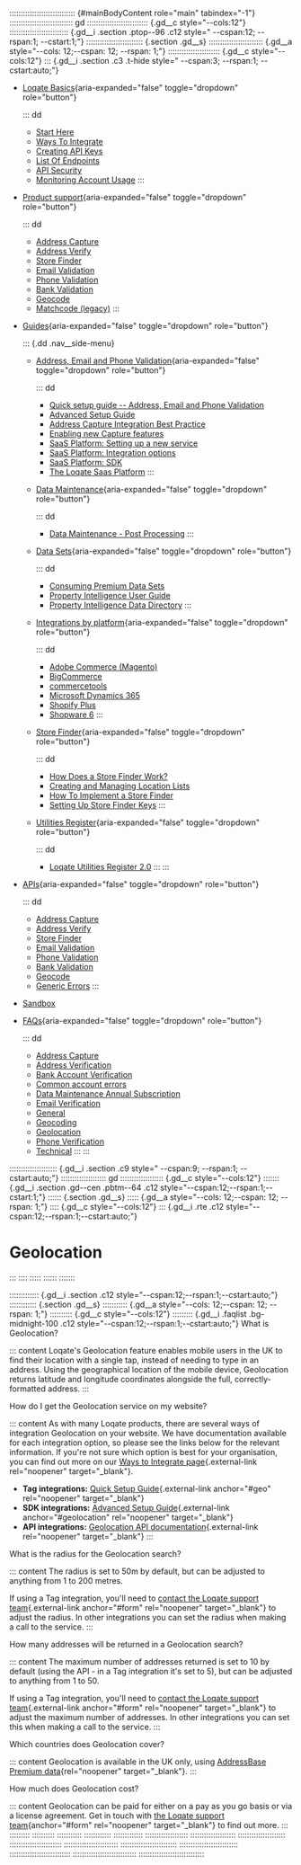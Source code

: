 ::::::::::::::::::::::::::::: {#mainBodyContent role="main" tabindex="-1"}
:::::::::::::::::::::::::::: gd
::::::::::::::::::::::::::: {.gd__c style="--cols:12"}
:::::::::::::::::::::::::: {.gd__i .section .ptop--96 .c12 style=" --cspan:12; --rspan:1; --cstart:1;"}
::::::::::::::::::::::::: {.section .gd__s}
:::::::::::::::::::::::: {.gd__a style="--cols: 12;--cspan: 12; --rspan: 1;"}
::::::::::::::::::::::: {.gd__c style="--cols:12"}
::: {.gd__i .section .c3 .t-hide style=" --cspan:3; --rspan:1; --cstart:auto;"}
- [Loqate Basics](#){aria-expanded="false" toggle="dropdown"
  role="button"}

  ::: dd
  - [Start Here](/developers/getting-started/)
  - [Ways To Integrate](/developers/getting-started/ways-to-integrate/)
  - [Creating API Keys](/developers/getting-started/creating-api-keys/)
  - [List Of Endpoints](/developers/getting-started/list-of-endpoints/)
  - [API Security](/developers/getting-started/api-security/)
  - [Monitoring Account
    Usage](/developers/getting-started/monitoring-account-usage/)
  :::
- [Product support](#){aria-expanded="false" toggle="dropdown"
  role="button"}

  ::: dd
  - [Address Capture](/developers/address-capture/)
  - [Address Verify](/developers/address-verify/)
  - [Store Finder](/developers/store-finder/)
  - [Email Validation](/developers/email-validation/)
  - [Phone Validation](/developers/phone-verification/)
  - [Bank Validation](/developers/bank-verification/)
  - [Geocode](/developers/geocode/)
  - [Matchcode (legacy)](/developers/matchcode/)
  :::
- [Guides](#){aria-expanded="false" toggle="dropdown" role="button"}

  ::: {.dd .nav__side-menu}
  - [Address, Email and Phone Validation](#){aria-expanded="false"
    toggle="dropdown" role="button"}

    ::: dd
    - [Quick setup guide -- Address, Email and Phone
      Validation](/developers/guides/quick/)
    - [Advanced Setup Guide](/developers/guides/advanced-setup-guide/)
    - [Address Capture Integration Best
      Practice](/developers/guides/address-capture-integration-best-practice/)
    - [Enabling new Capture
      features](/developers/guides/enabling-new-capture-features/)
    - [SaaS Platform: Setting up a new
      service](/developers/guides/saas-platform-setting-up/)
    - [SaaS Platform: Integration
      options](/developers/guides/saas-platform-integration-options/)
    - [SaaS Platform: SDK](/developers/guides/saas-platform-sdk/)
    - [The Loqate Saas
      Platform](/developers/guides/the-loqate-saas-platform/)
    :::
  - [Data Maintenance](#){aria-expanded="false" toggle="dropdown"
    role="button"}

    ::: dd
    - [Data Maintenance - Post
      Processing](/developers/guides/data-maintenance-post-processing/)
    :::
  - [Data Sets](#){aria-expanded="false" toggle="dropdown"
    role="button"}

    ::: dd
    - [Consuming Premium Data
      Sets](/developers/guides/consuming-premium-data-sets/)
    - [Property Intelligence User
      Guide](/developers/guides/property-intelligence-user-guide/)
    - [Property Intelligence Data
      Directory](/developers/guides/property-intelligence-data-directory/)
    :::
  - [Integrations by platform](#){aria-expanded="false"
    toggle="dropdown" role="button"}

    ::: dd
    - [Adobe Commerce
      (Magento)](/developers/guides/adobe-commerce-magento-integration-guide/)
    - [BigCommerce](/developers/guides/bigcommerce/)
    - [commercetools](/developers/guides/commercetools-integration/)
    - [Microsoft Dynamics
      365](/developers/guides/loqate-for-microsoft-dynamics-365/)
    - [Shopify
      Plus](/developers/guides/the-loqate-shopify-integration-guide/)
    - [Shopware
      6](/developers/guides/loqate-plugin-for-shopware-6-configuration-guide/)
    :::
  - [Store Finder](#){aria-expanded="false" toggle="dropdown"
    role="button"}

    ::: dd
    - [How Does a Store Finder
      Work?](/developers/guides/how-does-a-store-finder-work/)
    - [Creating and Managing Location
      Lists](/developers/guides/creating-and-managing-location-lists/)
    - [How To Implement a Store
      Finder](/developers/guides/how-to-implement-a-store-finder/)
    - [Setting Up Store Finder
      Keys](/developers/guides/setting-up-store-finder-keys/)
    :::
  - [Utilities Register](#){aria-expanded="false" toggle="dropdown"
    role="button"}

    ::: dd
    - [Loqate Utilities Register
      2.0](/developers/guides/loqate-utilities-register/)
    :::
  :::
- [APIs](/developers/api/){aria-expanded="false" toggle="dropdown"
  role="button"}

  ::: dd
  - [Address Capture](/developers/api/capture/)
  - [Address Verify](/developers/api/cleanseplus/)
  - [Store Finder](/developers/apis/location-services/)
  - [Email Validation](/developers/api/emailvalidation/)
  - [Phone Validation](/developers/api/phonenumbervalidation/)
  - [Bank Validation](/developers/api/bankaccountvalidation/)
  - [Geocode](/developers/api/distancesanddirections/)
  - [Generic Errors](/developers/api/generic-errors/)
  :::
- [Sandbox](/developers/sandbox/)
- [FAQs](#){aria-expanded="false" toggle="dropdown" role="button"}

  ::: dd
  - [Address Capture](/developers/faqs/Address-Capture)
  - [Address Verification](/developers/faqs/Address-Verification)
  - [Bank Account
    Verification](/developers/faqs/Bank-Account-Verification)
  - [Common account errors](/developers/faqs/Common-account-errors)
  - [Data Maintenance Annual
    Subscription](/developers/faqs/Data-Maintenance-Annual-Subscription)
  - [Email Verification](/developers/faqs/Email-Verification)
  - [General](/developers/faqs/General)
  - [Geocoding](/developers/faqs/Geocoding)
  - [Geolocation](/developers/faqs/Geolocation)
  - [Phone Verification](/developers/faqs/Phone-Verification)
  - [Technical](/developers/faqs/Technical)
  :::
:::

::::::::::::::::::::: {.gd__i .section .c9 style=" --cspan:9; --rspan:1; --cstart:auto;"}
:::::::::::::::::::: gd
::::::::::::::::::: {.gd__c style="--cols:12"}
::::::: {.gd__i .section .gd--cen .pbtm--64 .c12 style="--cspan:12;--rspan:1;--cstart:1;"}
:::::: {.section .gd__s}
::::: {.gd__a style="--cols: 12;--cspan: 12; --rspan: 1;"}
:::: {.gd__c style="--cols:12"}
::: {.gd__i .rte .c12 style="--cspan:12;--rspan:1;--cstart:auto;"}
# Geolocation
:::
::::
:::::
::::::
:::::::

::::::::::::: {.gd__i .section .c12 style="--cspan:12;--rspan:1;--cstart:auto;"}
:::::::::::: {.section .gd__s}
::::::::::: {.gd__a style="--cols: 12;--cspan: 12; --rspan: 1;"}
:::::::::: {.gd__c style="--cols:12"}
::::::::: {.gd__i .faqlist .bg-midnight-100 .c12 style="--cspan:12;--rspan:1;--cstart:auto;"}
What is Geolocation?

::: content
Loqate\'s Geolocation feature enables mobile users in the UK to find
their location with a single tap, instead of needing to type in an
address. Using the geographical location of the mobile device,
Geolocation returns latitude and longitude coordinates alongside the
full, correctly-formatted address.
:::

How do I get the Geolocation service on my website?

::: content
As with many Loqate products, there are several ways of integration
Geolocation on your website. We have documentation available for each
integration option, so please see the links below for the relevant
information. If you\'re not sure which option is best for your
organisation, you can find out more on our [Ways to Integrate
page](https://www.loqate.com/developers/getting-started/ways-to-integrate/){.external-link
rel="noopener" target="_blank"}.

- **Tag integrations:** [Quick Setup
  Guide](https://www.loqate.com/developers/guides/quick/#geo){.external-link
  anchor="#geo" rel="noopener" target="_blank"}
- **SDK integrations:** [Advanced Setup
  Guide](https://www.loqate.com/developers/guides/advanced-setup-guide/#geolocation){.external-link
  anchor="#geolocation" rel="noopener" target="_blank"}
- **API integrations:** [Geolocation API
  documentation](https://www.loqate.com/developers/api/Capture/Interactive/GeoLocation/1/){.external-link
  rel="noopener" target="_blank"}
:::

What is the radius for the Geolocation search?

::: content
The radius is set to 50m by default, but can be adjusted to anything
from 1 to 200 metres.

If using a Tag integration, you\'ll need to [contact the Loqate support
team](https://www.loqate.com/en-gb/contact/customer-support/#form){.external-link
anchor="#form" rel="noopener" target="_blank"} to adjust the radius. In
other integrations you can set the radius when making a call to the
service.
:::

How many addresses will be returned in a Geolocation search?

::: content
The maximum number of addresses returned is set to 10 by default (using
the API - in a Tag integration it\'s set to 5), but can be adjusted to
anything from 1 to 50.

If using a Tag integration, you\'ll need to [contact the Loqate support
team](https://www.loqate.com/en-gb/contact/customer-support/#form){.external-link
anchor="#form" rel="noopener" target="_blank"} to adjust the maximum
number of addresses. In other integrations you can set this when making
a call to the service.
:::

Which countries does Geolocation cover?

::: content
Geolocation is available in the UK only, using [AddressBase Premium
data](https://www.loqate.com/en-gb/datasets/addressbase/){rel="noopener"
target="_blank"}.
:::

How much does Geolocation cost?

::: content
Geolocation can be paid for either on a pay as you go basis or via a
license agreement. Get in touch with [the Loqate support
team](https://www.loqate.com/en-gb/contact/customer-support/#form){anchor="#form"
rel="noopener" target="_blank"} to find out more.
:::
:::::::::
::::::::::
:::::::::::
::::::::::::
:::::::::::::
:::::::::::::::::::
::::::::::::::::::::
:::::::::::::::::::::
:::::::::::::::::::::::
::::::::::::::::::::::::
:::::::::::::::::::::::::
::::::::::::::::::::::::::
:::::::::::::::::::::::::::
::::::::::::::::::::::::::::
:::::::::::::::::::::::::::::
